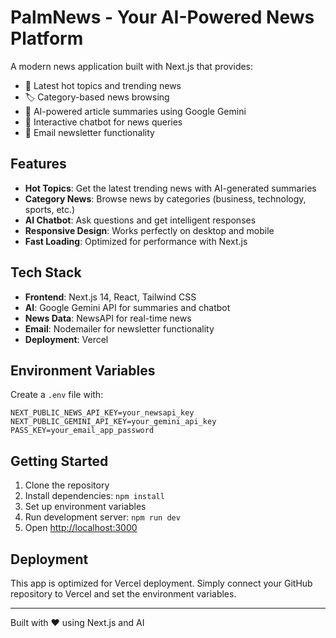 # PalmNews - Your AI-Powered News Platform

A modern news application built with Next.js that provides:

- 📰 Latest hot topics and trending news
- 🏷️ Category-based news browsing
- 🤖 AI-powered article summaries using Google Gemini
- 💬 Interactive chatbot for news queries
- 📧 Email newsletter functionality

## Features

- **Hot Topics**: Get the latest trending news with AI-generated summaries
- **Category News**: Browse news by categories (business, technology, sports, etc.)
- **AI Chatbot**: Ask questions and get intelligent responses
- **Responsive Design**: Works perfectly on desktop and mobile
- **Fast Loading**: Optimized for performance with Next.js

## Tech Stack

- **Frontend**: Next.js 14, React, Tailwind CSS
- **AI**: Google Gemini API for summaries and chatbot
- **News Data**: NewsAPI for real-time news
- **Email**: Nodemailer for newsletter functionality
- **Deployment**: Vercel

## Environment Variables

Create a `.env` file with:

```
NEXT_PUBLIC_NEWS_API_KEY=your_newsapi_key
NEXT_PUBLIC_GEMINI_API_KEY=your_gemini_api_key
PASS_KEY=your_email_app_password
```

## Getting Started

1. Clone the repository
2. Install dependencies: `npm install`
3. Set up environment variables
4. Run development server: `npm run dev`
5. Open [http://localhost:3000](http://localhost:3000)

## Deployment

This app is optimized for Vercel deployment. Simply connect your GitHub repository to Vercel and set the environment variables.

---

Built with ❤️ using Next.js and AI